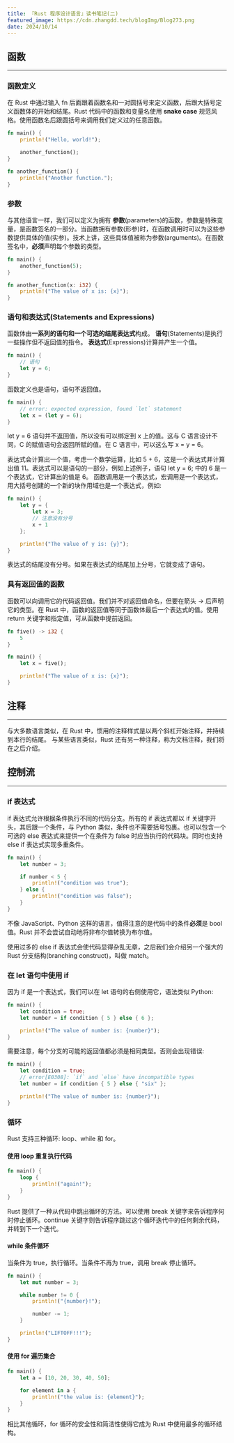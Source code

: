 ```yaml
---
title: 『Rust 程序设计语言』读书笔记(二)
featured_image: https://cdn.zhangdd.tech/blogImg/Blog273.png
date: 2024/10/14
---
```

## 函数
***  
### 函数定义
在 Rust 中通过输入 fn 后面跟着函数名和一对圆括号来定义函数，后跟大括号定义函数体的开始和结尾。Rust 代码中的函数和变量名使用 **snake case** 规范风格。使用函数名后跟圆括号来调用我们定义过的任意函数。
``` rust
fn main() {
    println!("Hello, world!");

    another_function();
}

fn another_function() {
    println!("Another function.");
}
```

### 参数
与其他语言一样，我们可以定义为拥有 **参数**(parameters)的函数，参数是特殊变量，是函数签名的一部分。当函数拥有参数(形参)时，在函数调用时可以为这些参数提供具体的值(实参)。技术上讲，这些具体值被称为参数(arguments)。在函数签名中，**必须**声明每个参数的类型。
``` rust
fn main() {
    another_function(5);
}

fn another_function(x: i32) {
    println!("The value of x is: {x}");
}
```

### 语句和表达式(Statements and Expressions)
函数体由**一系列的语句和一个可选的结尾表达式**构成。
**语句**(Statements)是执行一些操作但不返回值的指令。
**表达式**(Expressions)计算并产生一个值。
``` rust
fn main() {
	// 语句
    let y = 6;
}
```

函数定义也是语句，语句不返回值。
``` rust
fn main() {
	// error: expected expression, found `let` statement
    let x = (let y = 6);
}
```

let y = 6 语句并不返回值，所以没有可以绑定到 x 上的值。这与 C 语言设计不同，C 的赋值语句会返回所赋的值。在 C 语言中，可以这么写 x = y = 6。

表达式会计算出一个值，考虑一个数学运算，比如 5 + 6，这是一个表达式并计算出值 11。表达式可以是语句的一部分，例如上述例子，语句 let y = 6; 中的 6 是一个表达式，它计算出的值是 6。
函数调用是一个表达式，宏调用是一个表达式，用大括号创建的一个新的块作用域也是一个表达式，例如: 
``` rust
fn main() {
    let y = {
        let x = 3;
        // 注意没有分号
        x + 1
    };

    println!("The value of y is: {y}");
}
```

表达式的结尾没有分号。如果在表达式的结尾加上分号，它就变成了语句。

### 具有返回值的函数
函数可以向调用它的代码返回值。我们并不对返回值命名，但要在箭头 -> 后声明它的类型。在 Rust 中，函数的返回值等同于函数体最后一个表达式的值。使用 return 关键字和指定值，可从函数中提前返回。
``` rust
fn five() -> i32 {
    5
}

fn main() {
    let x = five();

    println!("The value of x is: {x}");
}
```

## 注释
***  
与大多数语言类似，在 Rust 中，惯用的注释样式是以两个斜杠开始注释，并持续到本行的结尾。
与某些语言类似，Rust 还有另一种注释，称为文档注释，我们将在之后介绍。

## 控制流
***  
### if 表达式
if 表达式允许根据条件执行不同的代码分支。所有的 if 表达式都以 if 关键字开头，其后跟一个条件，与 Python 类似，条件也不需要括号包裹。也可以包含一个可选的 else 表达式来提供一个在条件为 false 时应当执行的代码块。同时也支持 else if 表达式实现多重条件。
``` rust
fn main() {
    let number = 3;

    if number < 5 {
        println!("condition was true");
    } else {
        println!("condition was false");
    }
}
```

不像 JavaScript、Python 这样的语言，值得注意的是代码中的条件**必须**是 bool 值。Rust 并不会尝试自动地将非布尔值转换为布尔值。

使用过多的 else if 表达式会使代码显得杂乱无章，之后我们会介绍另一个强大的 Rust 分支结构(branching construct)，叫做 match。

### 在 let 语句中使用 if
因为 if 是一个表达式，我们可以在 let 语句的右侧使用它，语法类似 Python: 
``` rust
fn main() {
    let condition = true;
    let number = if condition { 5 } else { 6 };

    println!("The value of number is: {number}");
}
```

需要注意，每个分支的可能的返回值都必须是相同类型。否则会出现错误: 
``` rust
fn main() {
    let condition = true;
	// error[E0308]: `if` and `else` have incompatible types
    let number = if condition { 5 } else { "six" };

    println!("The value of number is: {number}");
}
```

### 循环
Rust 支持三种循环: loop、while 和 for。
#### 使用 loop 重复执行代码
``` rust
fn main() {
    loop {
        println!("again!");
    }
}
```

Rust 提供了一种从代码中跳出循环的方法。可以使用 break 关键字来告诉程序何时停止循环。continue 关键字则告诉程序跳过这个循环迭代中的任何剩余代码，并转到下一个迭代。

#### while 条件循环
当条件为 true，执行循环。当条件不再为 true，调用 break 停止循环。
``` rust
fn main() {
    let mut number = 3;

    while number != 0 {
        println!("{number}!");

        number -= 1;
    }

    println!("LIFTOFF!!!");
}
```

#### 使用 for 遍历集合
``` rust
fn main() {
    let a = [10, 20, 30, 40, 50];

    for element in a {
        println!("the value is: {element}");
    }
}
```

相比其他循环，for 循环的安全性和简洁性使得它成为 Rust 中使用最多的循环结构。